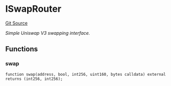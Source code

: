 # ISwapRouter
[Git Source](https://github.com/NaniDAO/accounts/blob/33a542184db4330f73d0a20b57e8976a75cb8aba/src/paymasters/NEETH.sol)

*Simple Uniswap V3 swapping interface.*


## Functions
### swap


```solidity
function swap(address, bool, int256, uint160, bytes calldata) external returns (int256, int256);
```

